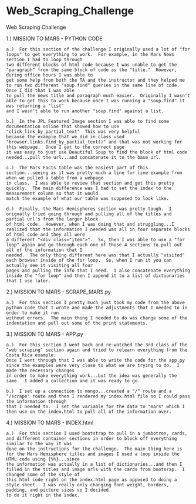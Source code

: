 # Web_Scraping_Challenge
Web Scraping Challenge

1.)  MISSION TO MARS - PYTHON CODE

	a.)  For this section of the challenge I originally used a lot of "for loops" to get everything to work.  For example, in the Mars News section I had to loop through 
	two different blocks of html code because I was unable to get the "paragraph" from the same block of code as the "title."  However, during office hours I was able to
	get some help from both the TA and the instructor and they helped me to run two different "soup.find" queries in the same line of code.  Once I did that I was able
	to pull the news title and paragraph much easier.  Originally I wasn't able to get this to work because once I was running a "soup.find" it was returning a "list"
	and I wasn't able to run another "soup.find" against a list.

	b.)  In the JPL Featured Image section I was able to find some documentation online that showed how to use "click_link_by_partial_text"  This was very helpful
	because the example that we did in class used "browser.links.find_by_partial_text()" and that was not working for this webpage.  Once I got to the correct page
	it was easy to just use Beautiful Soup to find the block of html code needed...pull the url...and concatenate it to the base url.

	c.)  The Mars Facts table was the easiest part of this section...seeing as it was pretty much a line for line example from when we pulled a table from a webpage
	in class.  I was able to review that section and get this pretty quickly.  The main difference was I had to set the index to the measurement column so that it would
	match the example of what our table was supposed to look like.

	d.)  Finally, the Mars Hemispheres section was pretty tough.  I orignally tried going through and pulling all of the titles and partial url's from the larger block
	of html code.  However, when I was doing that and struggling...I realized that the information I needed was all in four separate blocks of html code and they all were
	a different "<div class="item">".  So, then I was able to use a "for loop" again and go through each one of those 4 sections to pull out all of the information that I
	needed.  The only thing different here was that I actually "visited" each browser inside of the for loop.  So, when I run it you can actually see it visiting all four 
	pages and pulling the info that I need.  I also concatenate everything inside the "for loop" and then I append it to a list of dictionaries that I use later.


2.)  MISSION TO MARS - SCRAPE_MARS.py

	a.)  For this section I pretty much just took my code from the above python code that I wrote and made the adjustments that I needed to in order to make it run 
	without errors.  The main thing I needed to do was change some of the indentation and pull out some of the print statements.


3.)  MISSION TO MARS - APP.py

	a.)  For this section I went back and re-watched the 3rd class of the "web scraping" section again and tried to relearn everything from the Costa Rica example.  
	Once I went through that I was able to write the code for the app.py since the examples were very close to what we are trying to do.  I made the necessary changes
	in order to make everything work...but the idea was generally the same.  I added a collection and it was ready to go. 

	b.)  I set up a connection to mongo...created a "/" route and a "/scrape" route and then I rendered my index.html file so I could pass the information through 
	that I needed to.  I set the variable for the data to "mars" which I then use on the index.html to pull all of the information over.


4.)  MISSION TO MARS - INDEX.html

	a.)  For this section I used bootstrap to pull in a jumbotron, cards, and different container sections in order to block off everything similar to the way it was 
	done on the instructions for the challenge.  The main thing here is for the Mars Hemisphere titles and images I used a loop inside the HTML code using {%%}...since
	the information was actually in a list of dictionaries...and then I filled in the titles and image urls with the cards from bootsrap.  I changed some of the style of
	this html code right on the index.html page as opposed to doing a style sheet.  I was really only changing font weight, borders, padding, and picture sizes so I decided
	to do it right in the index.  


